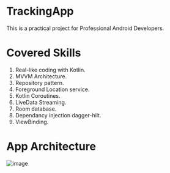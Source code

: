 # TrackingApp
This is a practical project for Professional Android Developers.

# Covered Skills
1. Real-like coding with Kotlin.
2. MVVM Architecture.
3. Repository pattern.
4. Foreground Location service.
5. Kotlin Coroutines.
6. LiveData Streaming.
7. Room database.
8. Dependancy injection dagger-hilt.
9. ViewBinding.

# App Architecture

![image](https://user-images.githubusercontent.com/26491505/149542481-e2efd7ce-3429-465d-9113-9ce756f3ebff.png)


